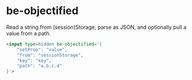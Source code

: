 # be-objectified

Read a string from (session)Storage, parse as JSON, and optionally pull a value from a path.

```html
<input type=hidden be-objectified='{
    "setProp": "value",
    "from": "sessionStorage",
    "key": "key",
    "path": "a.b.c.d"
}'>
```